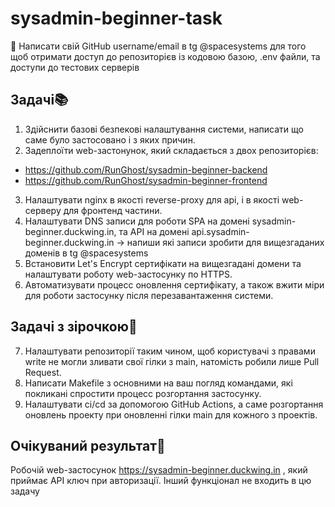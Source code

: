 # sysadmin-beginner-task

📌 Написати свій GitHub username/email в tg @spacesystems для того щоб отримати доступ до репозиторієв із кодовою базою, .env файли, та доступи до тестових серверів

## Задачі📚
1. Здійснити базові безпекові налаштування системи, написати що саме було застосовано і з яких причин.
2. Задеплоїти web-застонунок, який складається з двох репозиторієв:

- https://github.com/RunGhost/sysadmin-beginner-backend
- https://github.com/RunGhost/sysadmin-beginner-frontend

3. Налаштувати nginx в якості reverse-proxy для api, і в якості web-серверу для фронтенд частини.
4. Налаштувати DNS записи для роботи SPA на домені sysadmin-beginner.duckwing.in, та API на домені api.sysadmin-beginner.duckwing.in -> напиши які записи зробити для вищезгаданих доменів в tg @spacesystems
5. Встановити Let's Encrypt сертифікати на вищезгадані домени та налаштувати роботу web-застосунку по HTTPS.
6. Автоматизувати процесс оновлення сертифікату, а також вжити міри для роботи застосунку після перезавантаження системи.

## Задачі з зірочкою🚀

7. Налаштувати репозиторії таким чином, щоб користувачі з правами write не могли зливати свої гілки з main, натомість робили лише Pull Request.
8. Написати Makefile з основними на ваш погляд командами, які покликані спростити процесс розгортання застосунку.
9. Налаштувати ci/cd за допомогою GitHub Actions, а саме розгортання оновлень проекту при оновленні гілки main для кожного з проектів.

## Очікуваний результат🎉

Робочій web-застосунок https://sysadmin-beginner.duckwing.in , який приймає API ключ при авторизації. Інший функціонал не входить в цю задачу